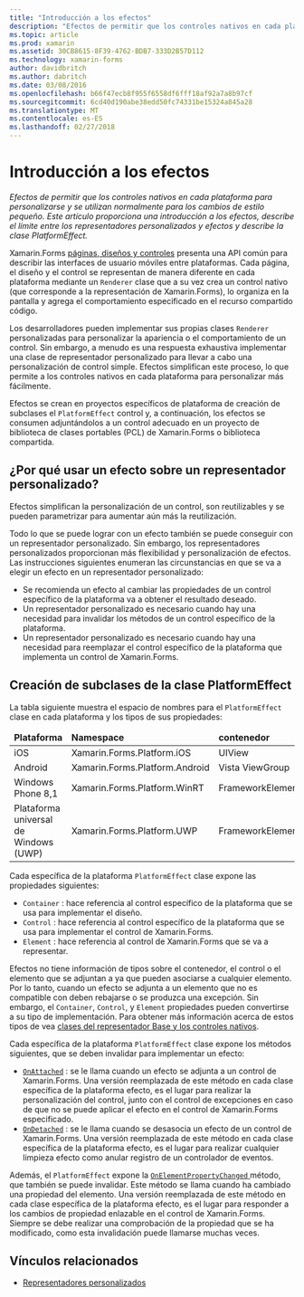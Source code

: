 ```yaml
---
title: "Introducción a los efectos"
description: "Efectos de permitir que los controles nativos en cada plataforma para personalizarse y se utilizan normalmente para los cambios de estilo pequeño. Este artículo proporciona una introducción a los efectos, describe el límite entre los representadores personalizados y efectos y describe la clase PlatformEffect."
ms.topic: article
ms.prod: xamarin
ms.assetid: 30CB8615-8F39-4762-BDB7-333D2B57D112
ms.technology: xamarin-forms
author: davidbritch
ms.author: dabritch
ms.date: 03/08/2016
ms.openlocfilehash: b66f47ecb8f955f6558df6fff18af92a7a8b97cf
ms.sourcegitcommit: 6cd40d190abe38edd50fc74331be15324a845a28
ms.translationtype: MT
ms.contentlocale: es-ES
ms.lasthandoff: 02/27/2018
---
```

# <a name="introduction-to-effects"></a>Introducción a los efectos

_Efectos de permitir que los controles nativos en cada plataforma para personalizarse y se utilizan normalmente para los cambios de estilo pequeño. Este artículo proporciona una introducción a los efectos, describe el límite entre los representadores personalizados y efectos y describe la clase PlatformEffect._

Xamarin.Forms [páginas, diseños y controles](~/xamarin-forms/user-interface/controls/index.md) presenta una API común para describir las interfaces de usuario móviles entre plataformas. Cada página, el diseño y el control se representan de manera diferente en cada plataforma mediante un `Renderer` clase que a su vez crea un control nativo (que corresponde a la representación de Xamarin.Forms), lo organiza en la pantalla y agrega el comportamiento especificado en el recurso compartido código.

Los desarrolladores pueden implementar sus propias clases `Renderer` personalizadas para personalizar la apariencia o el comportamiento de un control. Sin embargo, a menudo es una respuesta exhaustiva implementar una clase de representador personalizado para llevar a cabo una personalización de control simple. Efectos simplifican este proceso, lo que permite a los controles nativos en cada plataforma para personalizar más fácilmente.

Efectos se crean en proyectos específicos de plataforma de creación de subclases el `PlatformEffect` control y, a continuación, los efectos se consumen adjuntándolos a un control adecuado en un proyecto de biblioteca de clases portables (PCL) de Xamarin.Forms o biblioteca compartida.

## <a name="why-use-an-effect-over-a-custom-renderer"></a>¿Por qué usar un efecto sobre un representador personalizado?

Efectos simplifican la personalización de un control, son reutilizables y se pueden parametrizar para aumentar aún más la reutilización.

Todo lo que se puede lograr con un efecto también se puede conseguir con un representador personalizado. Sin embargo, los representadores personalizados proporcionan más flexibilidad y personalización de efectos. Las instrucciones siguientes enumeran las circunstancias en que se va a elegir un efecto en un representador personalizado:

- Se recomienda un efecto al cambiar las propiedades de un control específico de la plataforma va a obtener el resultado deseado.
- Un representador personalizado es necesario cuando hay una necesidad para invalidar los métodos de un control específico de la plataforma.
- Un representador personalizado es necesario cuando hay una necesidad para reemplazar el control específico de la plataforma que implementa un control de Xamarin.Forms.

## <a name="subclassing-the-platformeffect-class"></a>Creación de subclases de la clase PlatformEffect

La tabla siguiente muestra el espacio de nombres para el `PlatformEffect` clase en cada plataforma y los tipos de sus propiedades:

<table>
 <thead>
   <tr>
     <td><strong>Plataforma</strong></td>
     <td><strong>Namespace</strong></td>
     <td><strong>contenedor</strong></td>
     <td><strong>Control</strong></td>
   </tr>
 </thead>
 <tbody>
   <tr>
     <td>iOS</a></td>
     <td>Xamarin.Forms.Platform.iOS</td>
     <td>UIView</td>
     <td>UIView</td>
   </tr>
   <tr>
     <td>Android</a></td>
     <td>Xamarin.Forms.Platform.Android</td>
     <td>Vista ViewGroup</td>
     <td>Ver</td>
   </tr>
   <tr>
     <td>Windows Phone 8,1</a></td>
     <td>Xamarin.Forms.Platform.WinRT</td>
     <td>FrameworkElement</td>
     <td>FrameworkElement</td>
   </tr>
   <tr>
     <td>Plataforma universal de Windows (UWP)</a></td>
     <td>Xamarin.Forms.Platform.UWP</td>
     <td>FrameworkElement</td>
     <td>FrameworkElement</td>
   </tr>
 </tbody>
</table>

Cada específica de la plataforma `PlatformEffect` clase expone las propiedades siguientes:

- `Container` : hace referencia al control específico de la plataforma que se usa para implementar el diseño.
- `Control` : hace referencia al control específico de la plataforma que se usa para implementar el control de Xamarin.Forms.
- `Element` : hace referencia al control de Xamarin.Forms que se va a representar.

Efectos no tiene información de tipos sobre el contenedor, el control o el elemento que se adjuntan a ya que pueden asociarse a cualquier elemento. Por lo tanto, cuando un efecto se adjunta a un elemento que no es compatible con deben rebajarse o se produzca una excepción. Sin embargo, el `Container`, `Control`, y `Element` propiedades pueden convertirse a su tipo de implementación. Para obtener más información acerca de estos tipos de vea [clases del representador Base y los controles nativos](~/xamarin-forms/app-fundamentals/custom-renderer/renderers.md).

Cada específica de la plataforma `PlatformEffect` clase expone los métodos siguientes, que se deben invalidar para implementar un efecto:

- [`OnAttached`](https://developer.xamarin.com/api/member/Xamarin.Forms.Effect.OnAttached()/) : se le llama cuando un efecto se adjunta a un control de Xamarin.Forms. Una versión reemplazada de este método en cada clase específica de la plataforma efecto, es el lugar para realizar la personalización del control, junto con el control de excepciones en caso de que no se puede aplicar el efecto en el control de Xamarin.Forms especificado.
- [`OnDetached`](https://developer.xamarin.com/api/member/Xamarin.Forms.Effect.OnDetached()/) : se le llama cuando se desasocia un efecto de un control de Xamarin.Forms. Una versión reemplazada de este método en cada clase específica de la plataforma efecto, es el lugar para realizar cualquier limpieza efecto como anular registro de un controlador de eventos.

Además, el `PlatformEffect` expone la [ `OnElementPropertyChanged` ](https://developer.xamarin.com/api/member/Xamarin.Forms.PlatformEffect%3CTContainer,TControl%3E.OnElementPropertyChanged/p/System.ComponentModel.PropertyChangedEventArgs/) método, que también se puede invalidar. Este método se llama cuando ha cambiado una propiedad del elemento. Una versión reemplazada de este método en cada clase específica de la plataforma efecto, es el lugar para responder a los cambios de propiedad enlazable en el control de Xamarin.Forms. Siempre se debe realizar una comprobación de la propiedad que se ha modificado, como esta invalidación puede llamarse muchas veces.


## <a name="related-links"></a>Vínculos relacionados

- [Representadores personalizados](~/xamarin-forms/app-fundamentals/custom-renderer/index.md)
